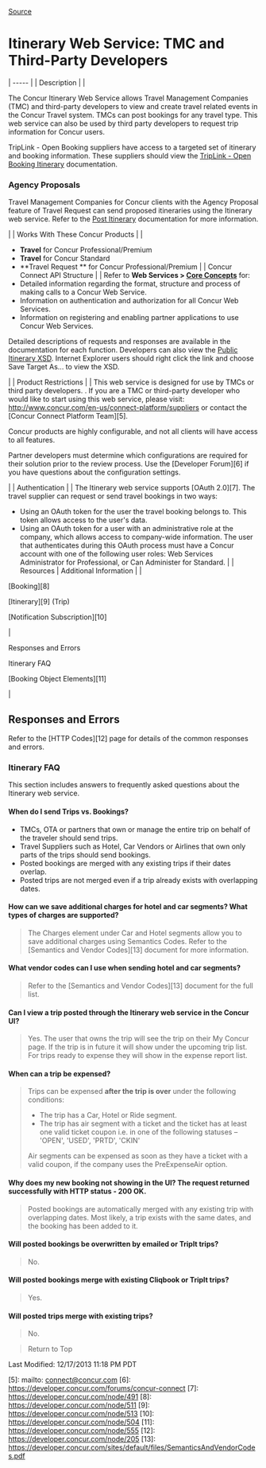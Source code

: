 [Source](https://developer.concur.com/itinerary-tmc-and-third-party-developers "Permalink to Itinerary Web Service: TMC and Third-Party Developers")

# Itinerary Web Service: TMC and Third-Party Developers


| ----- |
|  Description |
|

The Concur Itinerary Web Service allows Travel Management Companies (TMC) and third-party developers to view and create travel related events in the Concur Travel system. TMCs can post bookings for any travel type. This web service can also be used by third party developers to request trip information for Concur users.

TripLink - Open Booking suppliers have access to a targeted set of itinerary and booking information. These suppliers should view the [TripLink - Open Booking Itinerary][1] documentation.

###  Agency Proposals

Travel Management Companies for Concur clients with the Agency Proposal feature of Travel Request can send proposed itineraries using the Itinerary web service. Refer to the [Post Itinerary][2] documentation for more information.

 |
|  Works With These Concur Products |
|

* **Travel** for Concur Professional/Premium
* **Travel** for Concur Standard
* **Travel Request ** for Concur Professional/Premium
 |
|  Concur Connect API Structure |
|  Refer to **Web Services > [Core Concepts][3]** for:
* Detailed information regarding the format, structure and process of making calls to a Concur Web Service.
* Information on authentication and authorization for all Concur Web Services.
* Information on registering and enabling partner applications to use Concur Web Services.

Detailed descriptions of requests and responses are available in the documentation for each function. Developers can also view the [Public Itinerary XSD][4]. Internet Explorer users should right click the link and choose Save Target As... to view the XSD.

 |
|  Product Restrictions |
|  This web service is designed for use by TMCs or third party developers. . If you are a TMC or third-party developer who would like to start using this web service, please visit: <http://www.concur.com/en-us/connect-platform/suppliers> or contact the [Concur Connect Platform Team][5].

Concur products are highly configurable, and not all clients will have access to all features.

Partner developers must determine which configurations are required for their solution prior to the review process. Use the [Developer Forum][6] if you have questions about the configuration settings.

 |
|  Authentication |
|  The Itinerary web service supports [OAuth 2.0][7]. The travel supplier can request or send travel bookings in two ways:

* Using an OAuth token for the user the travel booking belongs to. This token allows access to the user's data.
* Using an OAuth token for a user with an administrative role at the company, which allows access to company-wide information. The user that authenticates during this OAuth process must have a Concur account with one of the following user roles: Web Services Administrator for Professional, or Can Administer for Standard.
 |
|  Resources |  Additional Information |
|

[Booking][8]

[Itinerary][9] (Trip)

[Notification Subscription][10]

 |

Responses and Errors

Itinerary FAQ

[Booking Object Elements][11]

 |

##  Responses and Errors

Refer to the [HTTP Codes][12] page for details of the common responses and errors.

###  Itinerary FAQ

This section includes answers to frequently asked questions about the Itinerary web service.

####  When do I send Trips vs. Bookings?

* TMCs, OTA or partners that own or manage the entire trip on behalf of the traveler should send trips.
* Travel Suppliers such as Hotel, Car Vendors or Airlines that own only parts of the trips should send bookings.
* Posted bookings are merged with any existing trips if their dates overlap.
* Posted trips are not merged even if a trip already exists with overlapping dates.

####  How can we save additional charges for hotel and car segments? What types of charges are supported?

> The Charges element under Car and Hotel segments allow you to save additional charges using Semantics Codes. Refer to the [Semantics and Vendor Codes][13] document for more information.

####  What vendor codes can I use when sending hotel and car segments?

> Refer to the [Semantics and Vendor Codes][13] document for the full list.

####  Can I view a trip posted through the Itinerary web service in the Concur UI?

> Yes. The user that owns the trip will see the trip on their My Concur page. If the trip is in future it will show under the upcoming trip list. For trips ready to expense they will show in the expense report list.

####  When can a trip be expensed?

> Trips can be expensed **after the trip is over** under the following conditions:
>
> * The trip has a Car, Hotel or Ride segment.
> * The trip has air segment with a ticket and the ticket has at least one valid ticket coupon i.e. in one of the following statuses –  'OPEN', 'USED', 'PRTD', 'CKIN'
>
> Air segments can be expensed as soon as they have a ticket with a valid coupon, if the company uses the PreExpenseAir option.

####  Why does my new booking not showing in the UI? The request returned successfully with HTTP status - 200 OK.

> Posted bookings are automatically merged with any existing trip with overlapping dates. Most likely, a trip exists with the same dates, and the booking has been added to it.

####  Will posted bookings be overwritten by emailed or TripIt trips? 

> No.

####  Will posted bookings merge with existing Cliqbook or TripIt trips? 

> Yes.

####  Will posted trips merge with existing trips? 

> No.

> Return to Top

  
Last Modified: 12/17/2013 11:18 PM PDT

[1]: https://developer.concur.com/node/550
[2]: https://developer.concur.com/node/515
[3]: https://developer.concur.com/node/25
[4]: https://developer.concur.com/sites/default/files/ItinServices_Public_0.xsd
[5]: mailto: connect@concur.com
[6]: https://developer.concur.com/forums/concur-connect
[7]: https://developer.concur.com/node/491
[8]: https://developer.concur.com/node/511
[9]: https://developer.concur.com/node/513
[10]: https://developer.concur.com/node/504
[11]: https://developer.concur.com/node/555
[12]: https://developer.concur.com/node/205
[13]: https://developer.concur.com/sites/default/files/SemanticsAndVendorCodes.pdf
